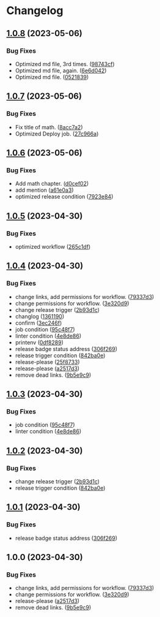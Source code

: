 # Changelog

## [1.0.8](https://github.com/mtngtnsh/jb-notes/compare/v1.0.7...v1.0.8) (2023-05-06)


### Bug Fixes

* Optimized md file, 3rd times. ([98743cf](https://github.com/mtngtnsh/jb-notes/commit/98743cfcc3f64df593bb6292da0d2b7539a41932))
* Optimized md file, again. ([6e6d042](https://github.com/mtngtnsh/jb-notes/commit/6e6d0423a400a038896f4d3e8b630511ddf5e8cb))
* Optimized md file. ([0521839](https://github.com/mtngtnsh/jb-notes/commit/0521839c714d814e4ff43891ac00bedd48d33f0d))

## [1.0.7](https://github.com/mtngtnsh/jb-notes/compare/v1.0.6...v1.0.7) (2023-05-06)


### Bug Fixes

* Fix title of math. ([8acc7a2](https://github.com/mtngtnsh/jb-notes/commit/8acc7a2e669ab800791800edb5185bff44aaf689))
* Optimized Deploy job. ([27c966a](https://github.com/mtngtnsh/jb-notes/commit/27c966ad6612ac77f7689884403f384df6d577c0))

## [1.0.6](https://github.com/mtngtnsh/jb-notes/compare/v1.0.5...v1.0.6) (2023-05-06)


### Bug Fixes

* Add math chapter. ([d0cef02](https://github.com/mtngtnsh/jb-notes/commit/d0cef0232cb1f3da3cf038bbcb1502d7bea1b585))
* add mention ([a61e0a3](https://github.com/mtngtnsh/jb-notes/commit/a61e0a38964f9df7a1970f3fe4b86bd1b34cadea))
* optimized release condition ([7923e84](https://github.com/mtngtnsh/jb-notes/commit/7923e848bd7486c5e817c1b8dac10271da0a8140))

## [1.0.5](https://github.com/mtngtnsh/jb-notes/compare/v1.0.4...v1.0.5) (2023-04-30)


### Bug Fixes

* optimized workflow ([265c1df](https://github.com/mtngtnsh/jb-notes/commit/265c1df7a0aecbfdd565feb7b999bbd023d0c34b))

## [1.0.4](https://github.com/mtngtnsh/jb-notes/compare/v1.0.3...v1.0.4) (2023-04-30)


### Bug Fixes

* change links, add permissions for workflow. ([79337d3](https://github.com/mtngtnsh/jb-notes/commit/79337d3aa7a9ad050b1de71e67deab5f524de3b0))
* change permissions for workflow. ([3e320d9](https://github.com/mtngtnsh/jb-notes/commit/3e320d98d3f4f130f46e5f5aeb8c2e207459811b))
* change release trigger ([2b93d1c](https://github.com/mtngtnsh/jb-notes/commit/2b93d1cf917560986f092e42e849ca112fa0aa4b))
* changlog ([1361190](https://github.com/mtngtnsh/jb-notes/commit/136119075cd1b2f34b352f8fc17787dbb451bf0a))
* confirm ([3ec246f](https://github.com/mtngtnsh/jb-notes/commit/3ec246f543a1ad6cfe40e9e99705c40e194d3565))
* job condition ([95c48f7](https://github.com/mtngtnsh/jb-notes/commit/95c48f78e166b4b616956c4d4c69bd5a3f25c9c4))
* linter condition ([4e8de86](https://github.com/mtngtnsh/jb-notes/commit/4e8de866fe02ecf1f71a082f836451df82207e95))
* printenv ([0df8289](https://github.com/mtngtnsh/jb-notes/commit/0df8289df6428e8ef337a0b0930b6b7e02000ea6))
* release badge status address ([306f269](https://github.com/mtngtnsh/jb-notes/commit/306f269513162467f30ee30efadcd4ddd3e84166))
* release trigger condition ([842ba0e](https://github.com/mtngtnsh/jb-notes/commit/842ba0e27f7fa0fa298b02a33c19dcd596710c8c))
* release-please ([25f8733](https://github.com/mtngtnsh/jb-notes/commit/25f8733be252273578f43998bf38148ae870a8c1))
* release-please ([a2517d3](https://github.com/mtngtnsh/jb-notes/commit/a2517d3c28756529bea04b5cbca3ce5ebda06f99))
* remove dead links. ([9b5e9c9](https://github.com/mtngtnsh/jb-notes/commit/9b5e9c960f658f29b729cf9a1a7dc29dc3b44c5c))

## [1.0.3](https://github.com/mtngtnsh/jb-notes/compare/v1.0.2...v1.0.3) (2023-04-30)


### Bug Fixes

* job condition ([95c48f7](https://github.com/mtngtnsh/jb-notes/commit/95c48f78e166b4b616956c4d4c69bd5a3f25c9c4))
* linter condition ([4e8de86](https://github.com/mtngtnsh/jb-notes/commit/4e8de866fe02ecf1f71a082f836451df82207e95))

## [1.0.2](https://github.com/mtngtnsh/jb-notes/compare/v1.0.1...v1.0.2) (2023-04-30)


### Bug Fixes

* change release trigger ([2b93d1c](https://github.com/mtngtnsh/jb-notes/commit/2b93d1cf917560986f092e42e849ca112fa0aa4b))
* release trigger condition ([842ba0e](https://github.com/mtngtnsh/jb-notes/commit/842ba0e27f7fa0fa298b02a33c19dcd596710c8c))

## [1.0.1](https://github.com/mtngtnsh/jb-notes/compare/v1.0.0...v1.0.1) (2023-04-30)


### Bug Fixes

* release badge status address ([306f269](https://github.com/mtngtnsh/jb-notes/commit/306f269513162467f30ee30efadcd4ddd3e84166))

## 1.0.0 (2023-04-30)


### Bug Fixes

* change links, add permissions for workflow. ([79337d3](https://github.com/mtngtnsh/jb-notes/commit/79337d3aa7a9ad050b1de71e67deab5f524de3b0))
* change permissions for workflow. ([3e320d9](https://github.com/mtngtnsh/jb-notes/commit/3e320d98d3f4f130f46e5f5aeb8c2e207459811b))
* release-please ([a2517d3](https://github.com/mtngtnsh/jb-notes/commit/a2517d3c28756529bea04b5cbca3ce5ebda06f99))
* remove dead links. ([9b5e9c9](https://github.com/mtngtnsh/jb-notes/commit/9b5e9c960f658f29b729cf9a1a7dc29dc3b44c5c))

